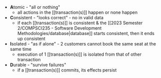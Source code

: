 - **A**tomic - "all or nothing"
	- all actions in the [[transaction(s)]] happen or none happen
- **C**onsistent - "looks correct" - no in valid data
	- if each [[transaction(s)]] is consistent & the [[2023 Semester 2/COMPSCI235 - Software Development Methodologies/database|database]] starts consistent, then it ends up consistent
- **I**solated - "as if alone" - 2 customers cannot book the same seat at the same time
	- execution of 1 [[transaction(s)]] is isolated from that of other transaction
- **D**urable - "survive failures"
	- if a [[transaction(s)]] commits, its effects persist